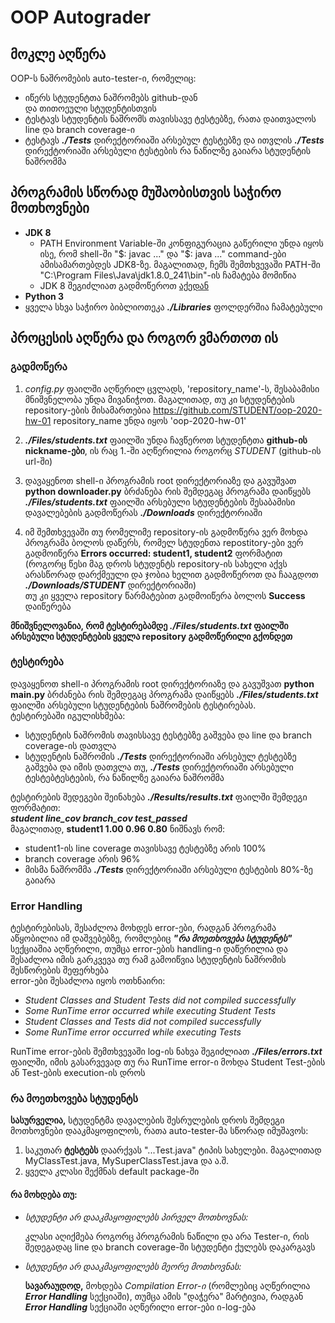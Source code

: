 # OOP Autograder
## მოკლე აღწერა
OOP-ს ნაშრომების auto-tester-ი, რომელიც:  
* იწერს სტუდენტთა ნაშრომებს github-დან  
და თითოეული სტუდენტისთვის  
* ტესტავს სტუდენტის ნაშრომს თავისსავე ტესტებზე, რათა დაითვალოს line და branch coverage-ი  
* ტესტავს ***./Tests*** დირექტორიაში არსებულ ტესტებზე და ითვლის ***./Tests*** დირექტორიაში არსებული ტესტების რა ნაწილზე გაიარა სტუდენტის ნაშრომმა
## პროგრამის სწორად მუშაობისთვის საჭირო მოთხოვნები
* **JDK 8**
  * PATH Environment Variable-ში კონფიგურაცია გაწერილი უნდა იყოს ისე, რომ shell-ში "$: javac ..." და "$: java ..." command-ები ამისამართებდეს JDK8-ზე. მაგალითად, ჩემს შემთხვევაში PATH-ში "C:\Program Files\Java\jdk1.8.0_241\bin"-ის ჩამატება მომიწია
  * JDK 8 შეგიძლიათ გადმოწეროთ [აქედან](https://www.oracle.com/java/technologies/javase-jdk8-downloads.html)
* **Python 3**
* ყველა სხვა საჭირო ბიბლიოთეკა ***./Libraries*** ფოლდერშია ჩამატებული
## პროცესის აღწერა და როგორ ვმართოთ ის
### გადმოწერა
1. *config.py* ფაილში აღწერილ ცვლადს, 'repository_name'-ს, შესაბამისი მნიშვნელობა უნდა მივანიჭოთ. მაგალითად, თუ კი სტუდენტების repository-ების მისამართებია https://github.com/STUDENT/oop-2020-hw-01 repository_name უნდა იყოს 'oop-2020-hw-01'

2. ***./Files/students.txt*** ფაილში უნდა ჩავწეროთ სტუდენტთა **github-ის nickname-ები**, ის რაც 1.-ში აღწერილია როგორც *STUDENT* (github-ის url-ში)

3. დავაყენოთ shell-ი პროგრამის root დირექტორიაზე და გავუშვათ **python downloader.py** ბრძანება რის შემდეგაც პროგრამა დაიწყებს ***./Files/students.txt*** ფაილში არსებული სტუდენტების შესაბამისი დავალებების გადმოწერას ***./Downloads*** დირექტორიაში

4. იმ შემთხვევაში თუ რომელიმე repository-ის გადმოწერა ვერ მოხდა პროგრამა ბოლოს დაწერს, რომელ სტუდენთა repostitory-ები ვერ გადმოიწერა **Errors occurred: student1, student2** ფორმატით (როგორც წესი მაგ დროს სტუდენტს repository-ის სახელი აქვს არასწორად დარქმეული და ჯობია ხელით გადმოწეროთ და ჩააგდოთ ***./Downloads/STUDENT*** დირექტორიაში)  
თუ კი ყველა repository წარმატებით გადმოიწერა ბოლოს **Success** დაიწერება

**მნიშვნელოვანია, რომ ტესტირებამდე ***./Files/students.txt*** ფაილში არსებული სტუდენტების ყველა repository გადმოწერილი გქონდეთ**
### ტესტირება
დავაყენოთ shell-ი პროგრამის root დირექტორიაზე და გავუშვათ **python main.py** ბრძანება რის შემდეგაც პროგრამა დაიწყებს ***./Files/students.txt*** ფაილში არსებული სტუდენტების ნაშრომების ტესტირებას.  
ტესტირებაში იგულისხმება:  
  * სტუდენტის ნაშრომის თავისსავე ტესტებზე გაშვება და line და branch coverage-ის დათვლა
  * სტუდენტის ნაშრომის ***./Tests*** დირექტორიაში არსებულ ტესტებზე გაშვება და იმის დათვლა თუ, ***./Tests*** დირექტორიაში არსებული ტესტებტესტების, რა ნაწილზე გაიარა ნაშრომმა

  ტესტირების შედეგები შეინახება ***./Results/results.txt*** ფაილში შემდეგი ფორმატით:  
  ***student line_cov branch_cov test_passed***  
  მაგალითად, **student1 1.00 0.96 0.80** ნიშნავს რომ:
  * student1-ის line coverage თავისსავე ტესტებზე არის 100%
  * branch coverage არის 96%
  * მისმა ნაშრომმა ***./Tests*** დირექტორიაში არსებული ტესტების 80%-ზე გაიარა
### Error Handling
ტესტირებისას, შესაძლოა მოხდეს error-ები, რადგან პროგრამა აწყობილია იმ დაშვებებზე, რომლებიც ***"რა მოეთხოვება სტუდენტს"*** სექციაშია აღწერილი, თუმცა error-ების handling-ი დაწერილია და შესაძლოა იმის გარკვევა თუ რამ გამოიწვია სტუდენტის ნაშრომის შესწორების შეფერხება  
error-ები შესაძლოა იყოს ოთხნაირი:
* *Student Classes and Student Tests did not compiled successfully*
* *Some RunTime error occurred while executing Student Tests*
* *Student Classes and Tests did not compiled successfully*
* *Some RunTime error occurred while executing Tests*

RunTime error-ების შემთხვევაში log-ის ნახვა შეგიძლიათ ***./Files/errors.txt*** ფაილში, იმის გასარვევად თუ რა RunTime error-ი მოხდა Student Test-ების ან Test-ების execution-ის დროს
### რა მოეთხოვება სტუდენტს
**სასურველია,** სტუდენტმა დავალების შესრულების დროს შემდეგი მოთხოვნები დააკმაყოფილოს, რათა auto-tester-მა სწორად იმუშავოს:
1. საკუთარ **ტესტებს** დაარქვას "...Test.java" ტიპის სახელები. მაგალითად MyClassTest.java, MySuperClassTest.java და ა.შ.
2. ყველა კლასი შექმნას default package-ში
#### რა მოხდება თუ:
* *სტუდენტი არ დააკმაყოფილებს პირველ მოთხოვნას:*  

  კლასი აღიქმება როგორც პროგრამის ნაწილი და არა Tester-ი, რის შედეგადაც line და branch coverage-ში სტუდენტი ქულებს დაკარგავს

* *სტუდენტი არ დააკმაყოფილებს მეორე მოთხოვნას:*  

  **სავარაუდოდ,** მოხდება *Compilation Error-ი* (რომლებიც აღწერილია ***Error Handling*** სექციაში), თუმცა ამის "დაჭერა" მარტივია, რადგან ***Error Handling*** სექციაში აღწერილი error-ები ი-log-ება
